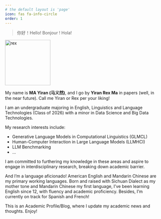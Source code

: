 ```yaml
---
# the default layout is 'page'
icon: fas fa-info-circle
order: 1
---
```


> 你好！Hello! Bonjour ! Hola!

<img src="https://github.com/user-attachments/assets/5d880ed3-a4aa-45d1-8ede-c057c0c47c47" alt="rex" width="150"/>


My name is **MA Yiran (马义然)**, and I go by **Yiran Rex Ma** in papers (well, in the near future). Call me Yiran or Rex per your liking!

I am an undergraduate majoring in English, Linguistics and Language Technologies (Class of 2026) with a minor in Data Science and Big Data Technologies. 

My research interests include: 

- Generative Language Models in Computational Linguistics (GLMCL)
- Human-Computer Interaction in Large Language Models (LLMHCI)
- LLM Benchmarking
- ...

I am committed to furthering my knowledge in these areas and aspire to engage in interdisciplinary research, breaking down academic barrier.

And I’m a language aficionado! American English and Mandarin Chinese are my primary working languages. Born and raised with Sichuan Dialect as my mother tone and Mandarin Chinese my first language, I’ve been learning English since 12, with fluency and academic proficiency. Besides, I’m currently on track for Spanish and French!

This is an Academic Profile/Blog, where I update my academic news and thoughts. Enjoy!
